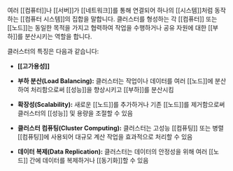 여러 [[컴퓨터]]나 [[서버]]가 [[네트워크]]를 통해 연결되어 하나의 [[시스템]]처럼 동작하는 [[컴퓨터 시스템]]의 집합을 말합니다. 클러스터를 형성하는 각 [[컴퓨터]] 또는 [[노드]]는 동일한 목적을 가지고 협력하여 작업을 수행하거나 공유 자원에 대한 [[부하]]를 분산시키는 역할을 합니다.

클러스터의 특징은 다음과 같습니다:

- **[[고가용성]]**
    
- **부하 분산(Load Balancing):** 클러스터는 작업이나 데이터를 여러 [[노드]]에 분산하여 처리함으로써 [[성능]]을 향상시키고 [[부하]]를 분산시킴
    
- **확장성(Scalability):** 새로운 [[노드]]를 추가하거나 기존 [[노드]]를 제거함으로써 클러스터의 [[성능]] 및 용량을 조절할 수 있음
    
- **클러스터 컴퓨팅(Cluster Computing):** 클러스터는 고성능 [[컴퓨팅]] 또는 병렬 [[컴퓨팅]]에 사용되어 대규모 계산 작업을 효과적으로 처리할 수 있음
    
- **데이터 복제(Data Replication):** 클러스터는 데이터의 안정성을 위해 여러 [[노드]] 간에 데이터를 복제하거나 [[동기화]]할 수 있음